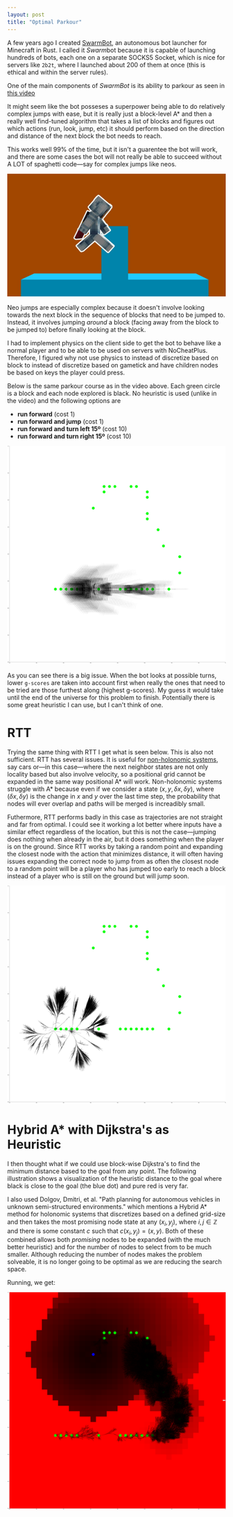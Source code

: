 ```yaml
---
layout: post
title: "Optimal Parkour"
---
```


A few years ago I created [SwarmBot](https://github.com/SwarmBotMC/SwarmBot), an autonomous bot launcher for Minecraft in Rust. I called it *Swarm*bot because it is capable of launching hundreds of bots, each one on a separate SOCKS5 Socket, which is nice for servers like `2b2t`, where I launched about 200 of them at once (this is ethical and within the server rules).

One of the main components of *SwarmBot* is its ability to parkour as seen in [this video](https://youtu.be/IbL96hVcCZc)

It might seem like the bot posseses a superpower being able to do relatively complex jumps with ease, but it is really just a block-level A* and then a really well find-tuned algorithm that takes a list of blocks and figures out which actions (run, look, jump, etc) it should perform based on the direction and distance of the next block the bot needs to reach.

This works well 99% of the time, but it isn't a guarentee the bot will work, and there are some cases the bot will not really be able to succeed without A LOT of spaghetti code—say for complex jumps like neos.

![neo jump](assets/neo.png)

Neo jumps are especially complex because it doesn't involve looking towards the next block in the sequence of blocks that need to be jumped to. Instead, it involves jumping *around* a block (facing away from the block to be jumped to) before finally looking at the block.

I had to implement physics on the client side to get the bot to behave like a normal player and to be able to be used on servers with NoCheatPlus. Therefore, I figured why not use physics to instead of discretize based on block to instead of discretize based on gametick and have children nodes be based on keys the player could press.

Below is the same parkour course as in the video above. Each green circle is a block and each node explored is black. No heuristic is used (unlike in the video) and the following options are
- **run forward** (cost 1)
- **run forward and jump** (cost 1)
- **run forward and turn left 15º** (cost 10)
- **run forward and turn right 15º** (cost 10)

![a-star](assets/a-star.png)

As you can see there is a big issue. When the bot looks at possible turns, lower `g-scores` are taken into account first when really the ones that need to be tried are those furthest along (highest g-scores). My guess it would take until the end of the universe for this problem to finish. Potentially there is some great heuristic I can use, but I can't think of one.

# RTT

Trying the same thing with RTT I get what is seen below. This is also not sufficient. RTT has several issues. It is useful for [non-holonomic systems](https://chat.openai.com/share/ad9c594c-0bc7-4658-a301-aa7211a1d441), say cars or—in this case—where the next neighbor states are not only locality based but also involve velocity, so a positional grid cannot be expanded in the same way positional A* will work. Non-holonomic systems struggle with A* because even if we consider a state $(x,y, \delta x, \delta y)$, where $(\delta x, \delta y)$ is the change in $x$ and $y$ over the last time step, the probability that nodes will ever overlap and paths will be merged is increadibly small.

Futhermore, RTT performs badly in this case as trajectories are not straight and far from optimal. I could see it working a lot better where inputs have a similar effect regardless of the location, but this is not the case—jumping does nothing when already in the air, but it does something when the player is on the ground. Since RTT works by taking a random point and expanding the closest node with the action that minimizes distance, it will often having issues expanding the correct node to jump from as often the closest node to a random point will be a player who has jumped too early to reach a block instead of a player who is still on the ground but will jump soon.


![rtt](assets/rtt.png)

# Hybrid A* with Dijkstra's as Heuristic

I then thought what if we could use block-wise Dijkstra's to find the minimum distance based to the goal from any point. The following illustration shows a visualization of the heuristic distance to the goal where black is close to the goal (the blue dot) and pure red is very far.

I also used Dolgov, Dmitri, et al. "Path planning for autonomous vehicles in unknown semi-structured environments." which mentions a Hybrid A* method for holonomic systems that discretizes based on a defined grid-size and then takes the most promising node state at any $(x_i,y_j)$, where $i, j \in \mathbb{Z}$ and there is some constant $c$ such that $c(x_i, y_j) = (x,y)$. Both of these combined allows both *promising* nodes to be expanded (with the much better heuristic) and for the number of nodes to select from to be much smaller. Although reducing the number of nodes makes the problem solveable, it is no longer going to be optimal as we are reducing the search space. 

Running, we get:

![goal as heuristic](assets/goal-as-heuristic.png)